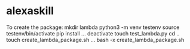 # alexaskill
To create the package:
mkdir lambda
python3 -m venv testenv source testenv/bin/activate
pip install ...
deactivate
touch test_lambda.py
cd ..
touch create_lambda_package.sh
...
bash -x create_lambda_package.sh
 

